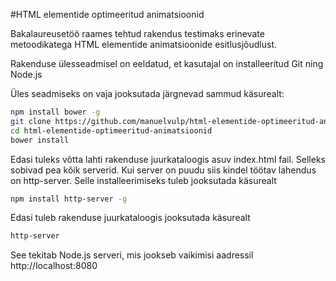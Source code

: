 #HTML elementide optimeeritud animatsioonid

Bakalaureusetöö raames tehtud rakendus testimaks erinevate metoodikatega HTML elementide animatsioonide esitlusjõudlust.

Rakenduse ülesseadmisel on eeldatud, et kasutajal on installeeritud Git ning Node.js

Üles seadmiseks on vaja jooksutada järgnevad sammud käsurealt:
```sh
npm install bower -g
git clone https://github.com/manuelvulp/html-elementide-optimeeritud-animatsioonid
cd html-elementide-optimeeritud-animatsioonid
bower install
```
Edasi tuleks võtta lahti rakenduse juurkataloogis asuv index.html fail. Selleks sobivad pea kõik serverid. Kui server on puudu siis kindel töötav lahendus on http-server. Selle installeerimiseks tuleb jooksutada käsurealt
```sh
npm install http-server -g
```
Edasi tuleb rakenduse juurkataloogis jooksutada käsurealt
```sh
http-server
```
See tekitab Node.js serveri, mis jookseb vaikimisi aadressil http://localhost:8080